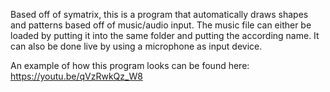 Based off of symatrix, this is a program that automatically draws shapes and patterns based off of music/audio input.
The music file can either be loaded by putting it into the same folder and putting the according name.
It can also be done live by using a microphone as input device. 

An example of how this program looks can be found here: https://youtu.be/qVzRwkQz_W8
